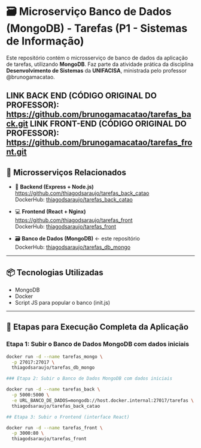 # 🗃️ Microserviço Banco de Dados (MongoDB) - Tarefas (P1 - Sistemas de Informação)

Este repositório contém o microsserviço de banco de dados da aplicação de tarefas, utilizando **MongoDB**. Faz parte da atividade prática da disciplina **Desenvolvimento de Sistemas** da **UNIFACISA**, ministrada pelo professor @brunogamacatao.

LINK BACK END (CÓDIGO ORIGINAL DO PROFESSOR): https://github.com/brunogamacatao/tarefas_back.git
LINK FRONT-END (CÓDIGO ORIGINAL DO PROFESSOR): https://github.com/brunogamacatao/tarefas_front.git
---

## 🔗 Microsserviços Relacionados

- 🔧 **Backend (Express + Node.js)**  
  https://github.com/thiagodsaraujo/tarefas_back_catao  
  DockerHub: [thiagodsaraujo/tarefas_back_catao](https://hub.docker.com/r/thiagodsaraujo/tarefas_back_catao)

- 💻 **Frontend (React + Nginx)**  
  https://github.com/thiagodsaraujo/tarefas_front  
  DockerHub: [thiagodsaraujo/tarefas_front](https://hub.docker.com/r/thiagodsaraujo/tarefas_front)

- 🗃️ **Banco de Dados (MongoDB)** ← este repositório  
  DockerHub: [thiagodsaraujo/tarefas_db_mongo](https://hub.docker.com/r/thiagodsaraujo/tarefas_db_mongo)

---

## 📦 Tecnologias Utilizadas

- MongoDB
- Docker
- Script JS para popular o banco (init.js)

---

## 🚀 Etapas para Execução Completa da Aplicação

### Etapa 1: Subir o Banco de Dados MongoDB com dados iniciais

```bash
docker run -d --name tarefas_mongo \
  -p 27017:27017 \
  thiagodsaraujo/tarefas_db_mongo

### Etapa 2: Subir o Banco de Dados MongoDB com dados iniciais

docker run -d --name tarefas_back \
  -p 5000:5000 \
  -e URL_BANCO_DE_DADOS=mongodb://host.docker.internal:27017/tarefas \
  thiagodsaraujo/tarefas_back_catao

## Etapa 3: Subir o Frontend (interface React)

docker run -d --name tarefas_front \
  -p 3000:80 \
  thiagodsaraujo/tarefas_front
